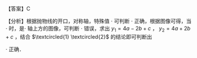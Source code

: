 【答案】C

【分析】根据抛物线的开口，对称轴，特殊值 $\cdot$ 可判断 $\cdot$ 正确，根据图像可得，当 $\cdot$ 时，是$\cdot$ 轴上方的图像，可判断 $\cdot$ 错误，求出 $y _ { 1 } = 4 a - 2 b + c$ ， $y _ { 2 } = 4 a + 2 b + c$ ，结合 $\textcircled{1} \textcircled{2}$ 的结论即可判断出

$\cdot$ 正确．
